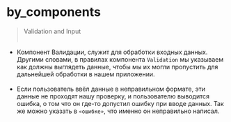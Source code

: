 # by_components

> Validation and Input <br><br>
- Компонент Валидации, служит для обработки входных данных. Другими словами, в правилах компонента `Validation` мы указываем как должны выглядеть данные, чтобы мы их могли пропустить для дальнейшей обработки в нашем приложении. <br><br>
- Если пользователь ввёл данные в неправильном формате, эти данные не проходят нашу проверку, и пользователю выводится ошибка, о том что он где-то допустил ошибку при вводе данных. Так же можно указать в `«ошибке»`, что именно он неправильно написал. 